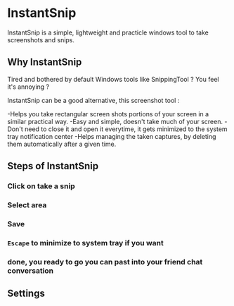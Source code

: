 # InstantSnip

InstantSnip is a simple, lightweight and practicle windows tool to take screenshots and snips.

## Why InstantSnip

Tired and bothered by default Windows tools like SnippingTool ? You feel it's annoying ? 

InstantSnip can be a good alternative, this screenshot tool :

-Helps you take rectangular screen shots portions of your screen in a similar practical way.
-Easy and simple, doesn't take much of your screen.
-Don't need to close it and open it everytime, it gets minimized to the system tray notification center
-Helps managing the taken captures, by deleting them automatically after a given time.

## Steps of InstantSnip

### Click on take a snip



### Select area

### Save

### `Escape` to minimize to system tray if you want

### done, you ready to go you can past into your friend chat conversation 


## Settings
